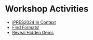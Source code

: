 # Workshop Activities

- [iPRES2024 In Context](./ipres-2024-in-context)
- [Find Formats!](./find-formats)
- [Reveal Hidden Gems](./hidden-gems)